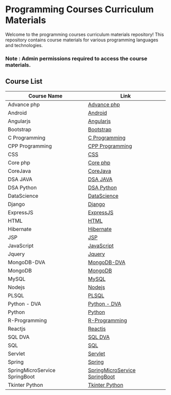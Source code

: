 
# Programming Courses Curriculum Materials

Welcome to the programming courses curriculum materials repository! This repository contains course materials for various programming languages and technologies.
### Note :  Admin permissions required to access the course materials.

## Course List

| Course Name           | Link                                                                                         |
|-----------------------|----------------------------------------------------------------------------------------------|
| Advance php           | [Advance php](https://github.com/G-Tec-Jain-Keerti-Education/Curriculum-materials-for-programming-courses/tree/main/Advance%20php)                     |
| Android               | [Android](https://github.com/G-Tec-Jain-Keerti-Education/Curriculum-materials-for-programming-courses/tree/main/Android)                             |
| Angularjs             | [Angularjs](https://github.com/G-Tec-Jain-Keerti-Education/Curriculum-materials-for-programming-courses/tree/main/Angularjs)                         |
| Bootstrap             | [Bootstrap](https://github.com/G-Tec-Jain-Keerti-Education/Curriculum-materials-for-programming-courses/tree/main/BootStrap)                         |
| C Programming        | [C Programming](https://github.com/G-Tec-Jain-Keerti-Education/Curriculum-materials-for-programming-courses/tree/main/C%20Programming)               |
| CPP Programming      | [CPP Programming](https://github.com/G-Tec-Jain-Keerti-Education/Curriculum-materials-for-programming-courses/tree/main/CPP%20Programming)           |
| CSS                   | [CSS](https://github.com/G-Tec-Jain-Keerti-Education/Curriculum-materials-for-programming-courses/tree/main/CSS)                                     |
| Core php              | [Core php](https://github.com/G-Tec-Jain-Keerti-Education/Curriculum-materials-for-programming-courses/tree/main/Core%20php)                           |
| CoreJava              | [CoreJava](https://github.com/G-Tec-Jain-Keerti-Education/Curriculum-materials-for-programming-courses/tree/main/CoreJava)                             |
| DSA JAVA              | [DSA JAVA](https://github.com/G-Tec-Jain-Keerti-Education/Curriculum-materials-for-programming-courses/tree/main/DSA%20JAVA)                             |
| DSA Python            | [DSA Python](https://github.com/G-Tec-Jain-Keerti-Education/Curriculum-materials-for-programming-courses/tree/main/DSA%20Python)                         |
| DataScience           | [DataScience](https://github.com/G-Tec-Jain-Keerti-Education/Curriculum-materials-for-programming-courses/tree/main/DataScience)                       |
| Django                | [Django](https://github.com/G-Tec-Jain-Keerti-Education/Curriculum-materials-for-programming-courses/tree/main/Django)                                 |
| ExpressJS             | [ExpressJS](https://github.com/G-Tec-Jain-Keerti-Education/Curriculum-materials-for-programming-courses/tree/main/ExpressJS)                           |
| HTML                  | [HTML](https://github.com/G-Tec-Jain-Keerti-Education/Curriculum-materials-for-programming-courses/tree/main/HTML)                                     |
| Hibernate             | [Hibernate](https://github.com/G-Tec-Jain-Keerti-Education/Curriculum-materials-for-programming-courses/tree/main/Hibernate)                           |
| JSP                   | [JSP](https://github.com/G-Tec-Jain-Keerti-Education/Curriculum-materials-for-programming-courses/tree/main/JSP)                                       |
| JavaScript            | [JavaScript](https://github.com/G-Tec-Jain-Keerti-Education/Curriculum-materials-for-programming-courses/tree/main/JavaScript)                         |
| Jquery                | [Jquery](https://github.com/G-Tec-Jain-Keerti-Education/Curriculum-materials-for-programming-courses/tree/main/Jquery)                                 |
| MongoDB-DVA           | [MongoDB-DVA](https://github.com/G-Tec-Jain-Keerti-Education/Curriculum-materials-for-programming-courses/tree/main/MongoDB-DVA)                       |
| MongoDB               | [MongoDB](https://github.com/G-Tec-Jain-Keerti-Education/Curriculum-materials-for-programming-courses/tree/main/MongoDB)                               |
| MySQL                 | [MySQL](https://github.com/G-Tec-Jain-Keerti-Education/Curriculum-materials-for-programming-courses/tree/main/MySQL)                                     |
| Nodejs                | [Nodejs](https://github.com/G-Tec-Jain-Keerti-Education/Curriculum-materials-for-programming-courses/tree/main/Nodejs)                                   |
| PLSQL                 | [PLSQL](https://github.com/G-Tec-Jain-Keerti-Education/Curriculum-materials-for-programming-courses/tree/main/PLSQL)                                     |
| Python - DVA          | [Python - DVA](https://github.com/G-Tec-Jain-Keerti-Education/Curriculum-materials-for-programming-courses/tree/main/Python%20-%20DVA)                   |
| Python                | [Python](https://github.com/G-Tec-Jain-Keerti-Education/Curriculum-materials-for-programming-courses/tree/main/Python)                                   |
| R-Programming         | [R-Programming](https://github.com/G-Tec-Jain-Keerti-Education/Curriculum-materials-for-programming-courses/tree/main/R-Programming)                     |
| Reactjs               | [Reactjs](https://github.com/G-Tec-Jain-Keerti-Education/Curriculum-materials-for-programming-courses/tree/main/Reactjs)                                 |
| SQL DVA               | [SQL DVA](https://github.com/G-Tec-Jain-Keerti-Education/Curriculum-materials-for-programming-courses/tree/main/SQL%20DVA)                               |
| SQL                   | [SQL](https://github.com/G-Tec-Jain-Keerti-Education/Curriculum-materials-for-programming-courses/tree/main/SQL)                                         |
| Servlet               | [Servlet](https://github.com/G-Tec-Jain-Keerti-Education/Curriculum-materials-for-programming-courses/tree/main/Servlet)                                 |
| Spring                | [Spring](https://github.com/G-Tec-Jain-Keerti-Education/Curriculum-materials-for-programming-courses/tree/main/Spring)                                   |
| SpringMicroService SpringBoot | [SpringMicroService SpringBoot](https://github.com/G-Tec-Jain-Keerti-Education/Curriculum-materials-for-programming-courses/tree/main/SpringMicroService%20SpringBoot) |
| Tkinter Python        | [Tkinter Python](https://github.com/G-Tec-Jain-Keerti-Education/Curriculum-materials-for-programming-courses/tree/main/Tkinter%20Python)                   |
